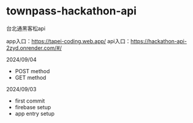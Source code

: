 # townpass-hackathon-api
台北通黑客松api

app入口：https://tapei-coding.web.app/
api入口：https://hackathon-api-2zyd.onrender.com/#/

2024/09/04
- POST method
- GET method

2024/09/03
- first commit
- firebase setup
- app entry setup
